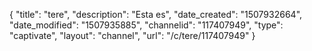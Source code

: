 {
    "title": "tere",
    "description": "Esta es",
    "date_created": "1507932664",
    "date_modified": "1507935885",
    "channelid": "117407949",
    "type": "captivate",
    "layout": "channel",
    "url": "\/c\/tere\/117407949"
}